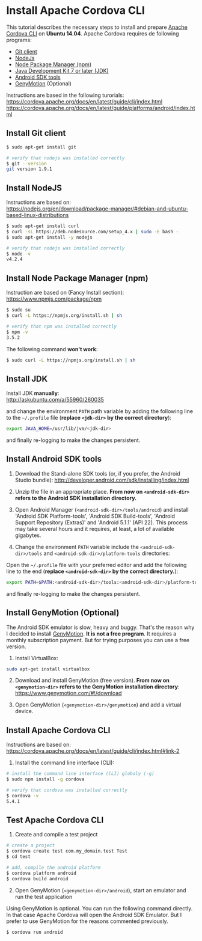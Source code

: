 # Install Apache Cordova CLI

This tutorial describes the necessary steps to install and prepare [Apache Cordova CLI](https://cordova.apache.org/) on **Ubuntu 14.04**. Apache Cordova requires de following programs:

* [Git client](https://git-scm.com/)
* [NodeJs](https://nodejs.org/en/)
* [Node Package Manager (npm)](https://www.npmjs.com/)
* [Java Development Kit 7 or later (JDK)](http://www.oracle.com/technetwork/java/javase/downloads/index.html)
* [Android SDK tools](http://developer.android.com/sdk/installing/index.html)
* [GenyMotion](https://www.genymotion.com/#!/) (Optional)

Instructions are based in the following turorials:  
https://cordova.apache.org/docs/en/latest/guide/cli/index.html
https://cordova.apache.org/docs/en/latest/guide/platforms/android/index.html

## Install Git client

```bash
$ sudo apt-get install git

# verify that nodejs was installed correctly
$ git --version
git version 1.9.1
```

## Install NodeJS

Instructions are based on:  
https://nodejs.org/en/download/package-manager/#debian-and-ubuntu-based-linux-distributions

```bash
$ sudo apt-get install curl
$ curl -sL https://deb.nodesource.com/setup_4.x | sudo -E bash -
$ sudo apt-get install -y nodejs

# verify that nodejs was installed correctly
$ node -v
v4.2.4
```

## Install Node Package Manager (npm)
Instruction are based on (Fancy Install section):  
https://www.npmjs.com/package/npm

```bash
$ sudo su
$ curl -L https://npmjs.org/install.sh | sh

# verify that npm was installed correctly
$ npm -v
3.5.2
```

The following command **won't work**:
```bash
$ sudo curl -L https://npmjs.org/install.sh | sh
```

## Install JDK
Install JDK **manually**:  
http://askubuntu.com/a/55960/260035

and change the environment `PATH` path variable by adding the following line to the `~/.profile` file (**replace `<jdk-dir>` by the correct directory**):
```bash
export JAVA_HOME=/usr/lib/jvm/<jdk-dir>
```

and finally re-logging to make the changes persistent.

## Install Android SDK tools

1. Download the Stand-alone SDK tools (or, if you prefer, the Android Studio bundle):  http://developer.android.com/sdk/installing/index.html

2. Unzip the file in an appropriate place. **From now on `<android-sdk-dir>` refers to the Android SDK installation directory.**

3. Open Android Manager (`<android-sdk-dir>/tools/android`) and install 'Android SDK Platform-tools', 'Android SDK Build-tools', 'Android Support Repository (Extras)' and 'Android 5.1.1' (API 22). This process may take several hours and it requires, at least, a lot of available gigabytes.

4. Change the environment `PATH` variable include the `<android-sdk-dir>/tools` and `<android-sdk-dir>/platform-tools` directories:

  Open the `~/.profile` file with your preferred editor and add the following line to the end (**replace `<android-sdk-dir>` by the correct directory.**):
  ```bash
  export PATH=$PATH:<android-sdk-dir>/tools:<android-sdk-dir>/platform-tools/
  ```

  and finally re-logging to make the changes persistent.
  
## Install GenyMotion (Optional)

The Android SDK emulator is slow, heavy and buggy. That's the reason why I decided to install [GenyMotion](https://www.genymotion.com). **It is not a free program**. It requires a monthly subscription payment. But for trying purposes you can use a free version.

1. Install VirtualBox:
  ```bash
  sudo apt-get install virtualbox
  ```

2. Download and install GenyMotion (free version). **From now on `<genymotion-dir>` refers to the GenyMotion installation directory**:  
https://www.genymotion.com/#!/download

3. Open GenyMotion (`<genymotion-dir>/genymotion`) and add a virtual device.

## Install Apache Cordova CLI
Instructions are based on:  
https://cordova.apache.org/docs/en/latest/guide/cli/index.html#link-2

1. Install the command line interface (CLI):

  ```bash
  # install the command line interface (CLI) globaly (-g)
  $ sudo npm install -g cordova
  
  # verify that cordova was installed correctly
  $ cordova -v
  5.4.1
  ```
  
## Test Apache Cordova CLI

1. Create and compile a test project

  ```bash
  # create a project
  $ cordova create test com.my_domain.test Test
  $ cd test
  
  # add, compile the android platform
  $ cordova platform android
  $ cordova build android
  ```
2. Open GenyMotion (`<genymotion-dir>/android`), start an emulator and run the test application

  Using GenyMotion is optional. You can run the following command directly. In that case Apache Cordova will open the Android SDK Emulator. But I prefer to use GenyMotion for the reasons commented previously.
  
  ```bash
  $ cordova run android
  ```
